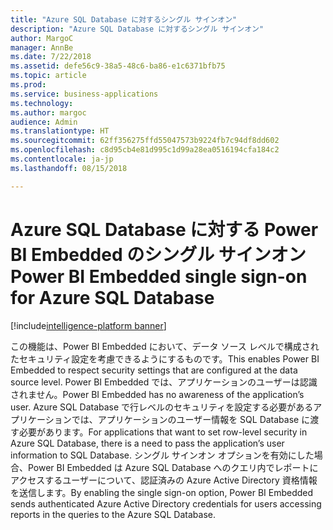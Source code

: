 ```yaml
---
title: "Azure SQL Database に対するシングル サインオン"
description: "Azure SQL Database に対するシングル サインオン"
author: MargoC
manager: AnnBe
ms.date: 7/22/2018
ms.assetid: defe56c9-38a5-48c6-ba86-e1c6371bfb75
ms.topic: article
ms.prod: 
ms.service: business-applications
ms.technology: 
ms.author: margoc
audience: Admin
ms.translationtype: HT
ms.sourcegitcommit: 62ff356275ffd55047573b9224fb7c94df8dd602
ms.openlocfilehash: c8d95cb4e81d995c1d99a28ea0516194cfa184c2
ms.contentlocale: ja-jp
ms.lasthandoff: 08/15/2018

---
```

#  <a name="power-bi-embedded-single-sign-on-for-azure-sql-database"></a><span data-ttu-id="e4045-103">Azure SQL Database に対する Power BI Embedded のシングル サインオン</span><span class="sxs-lookup"><span data-stu-id="e4045-103">Power BI Embedded single sign-on for Azure SQL Database</span></span>

[!include[intelligence-platform banner](../../includes/intelligence-platform.md)]




<span data-ttu-id="e4045-104">この機能は、Power BI Embedded において、データ ソース レベルで構成されたセキュリティ設定を考慮できるようにするものです。</span><span class="sxs-lookup"><span data-stu-id="e4045-104">This enables Power BI Embedded to respect security settings that are configured at the data source level.</span></span> <span data-ttu-id="e4045-105">Power BI Embedded では、アプリケーションのユーザーは認識されません。</span><span class="sxs-lookup"><span data-stu-id="e4045-105">Power BI Embedded has no awareness of the application’s user.</span></span> <span data-ttu-id="e4045-106">Azure SQL Database で行レベルのセキュリティを設定する必要があるアプリケーションでは、アプリケーションのユーザー情報を SQL Database に渡す必要があります。</span><span class="sxs-lookup"><span data-stu-id="e4045-106">For applications that want to set row-level security in Azure SQL Database, there is a need to pass the application’s user information to SQL Database.</span></span> <span data-ttu-id="e4045-107">シングル サインオン オプションを有効にした場合、Power BI Embedded は Azure SQL Database へのクエリ内でレポートにアクセスするユーザーについて、認証済みの Azure Active Directory 資格情報を送信します。</span><span class="sxs-lookup"><span data-stu-id="e4045-107">By enabling the single sign-on option, Power BI Embedded sends authenticated Azure Active Directory credentials for users accessing reports in the queries to the Azure SQL Database.</span></span> 

